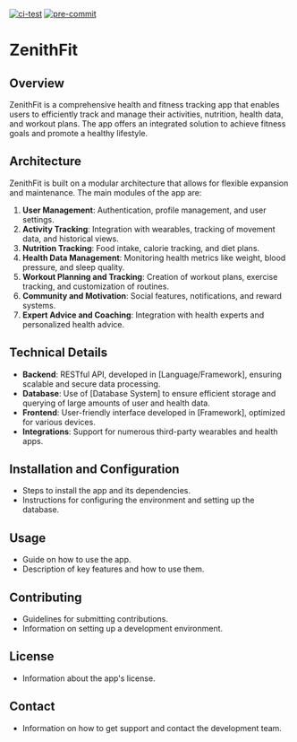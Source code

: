 [![ci-test](https://github.com/timkrebs9/ZenithFit/actions/workflows/test.yml/badge.svg)](https://github.com/timkrebs9/ZenithFit/actions/workflows/test.yml)
[![pre-commit](https://github.com/timkrebs9/ZenithFit/actions/workflows/pre-commit.yml/badge.svg)](https://github.com/timkrebs9/ZenithFit/actions/workflows/pre-commit.yml)

# ZenithFit

## Overview

ZenithFit is a comprehensive health and fitness tracking app that enables users to efficiently track and manage their activities, nutrition, health data, and workout plans. The app offers an integrated solution to achieve fitness goals and promote a healthy lifestyle.

## Architecture

ZenithFit is built on a modular architecture that allows for flexible expansion and maintenance. The main modules of the app are:

1. **User Management**: Authentication, profile management, and user settings.
2. **Activity Tracking**: Integration with wearables, tracking of movement data, and historical views.
3. **Nutrition Tracking**: Food intake, calorie tracking, and diet plans.
4. **Health Data Management**: Monitoring health metrics like weight, blood pressure, and sleep quality.
5. **Workout Planning and Tracking**: Creation of workout plans, exercise tracking, and customization of routines.
6. **Community and Motivation**: Social features, notifications, and reward systems.
7. **Expert Advice and Coaching**: Integration with health experts and personalized health advice.

## Technical Details

- **Backend**: RESTful API, developed in [Language/Framework], ensuring scalable and secure data processing.
- **Database**: Use of [Database System] to ensure efficient storage and querying of large amounts of user and health data.
- **Frontend**: User-friendly interface developed in [Framework], optimized for various devices.
- **Integrations**: Support for numerous third-party wearables and health apps.

## Installation and Configuration

- Steps to install the app and its dependencies.
- Instructions for configuring the environment and setting up the database.

## Usage

- Guide on how to use the app.
- Description of key features and how to use them.

## Contributing

- Guidelines for submitting contributions.
- Information on setting up a development environment.

## License

- Information about the app's license.

## Contact

- Information on how to get support and contact the development team.
